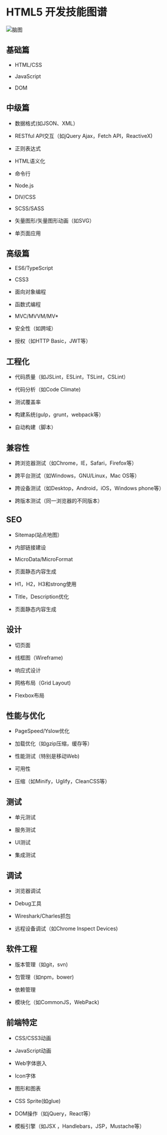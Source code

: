 # HTML5 开发技能图谱
![脑图](https://github.com/TeamStuQ/skill-map/tree/master/data/designbyStuQ/png-HTML5-by-StuQ.png)

## 基础篇

- HTML/CSS

- JavaScript

- DOM

## 中级篇

- 数据格式(如JSON、XML）

- RESTful API交互（如jQuery Ajax，Fetch API，ReactiveX)

- 正则表达式

- HTML语义化

- 命令行

- Node.js

- DIV/CSS

- SCSS/SASS

- 矢量图形/矢量图形动画（如SVG）

- 单页面应用

## 高级篇

- ES6/TypeScript

- CSS3

- 面向对象编程

- 函数式编程

- MVC/MVVM/MV*

- 安全性（如跨域）

- 授权（如HTTP Basic，JWT等）

## 工程化

- 代码质量（如JSLint，ESLint，TSLint，CSLint）

- 代码分析（如Code Climate)

- 测试覆盖率

- 构建系统(gulp，grunt，webpack等）

- 自动构建（脚本）

## 兼容性

- 跨浏览器测试（如Chrome，IE，Safari，Firefox等）

- 跨平台测试（如Windows，GNU/Linux，Mac OS等）

- 跨设备测试（如Desktop，Android，iOS，Windows phone等）

- 跨版本测试（同一浏览器的不同版本）

## SEO

- Sitemap(站点地图）

- 内部链接建设

- MicroData/MicroFormat

- 页面静态内容生成

- H1，H2，H3和strong使用

- Title，Description优化

- 页面静态内容生成

## 设计

- 切页面

- 线框图（Wireframe)

- 响应式设计

- 网格布局（Grid Layout)

- Flexbox布局

## 性能与优化

- PageSpeed/Yslow优化

- 加载优化（如gzip压缩，缓存等）

- 性能测试（特别是移动Web)

- 可用性

- 压缩（如Minify，Uglify，CleanCSS等）

## 测试

- 单元测试

- 服务测试

- UI测试

- 集成测试

## 调试

- 浏览器调试

- Debug工具

- Wireshark/Charles抓包

- 远程设备调试（如Chrome Inspect Devices)

## 软件工程

- 版本管理（如git，svn)

- 包管理（如npm，bower)

- 依赖管理

- 模块化（如CommonJS，WebPack)

## 前端特定

- CSS/CSS3动画

- JavaScript动画

- Web字体嵌入

- Icon字体

- 图形和图表

- CSS Sprite(如glue)

- DOM操作（如jQuery，React等）

- 模板引擎（如JSX	，Handlebars，JSP，Mustache等）

